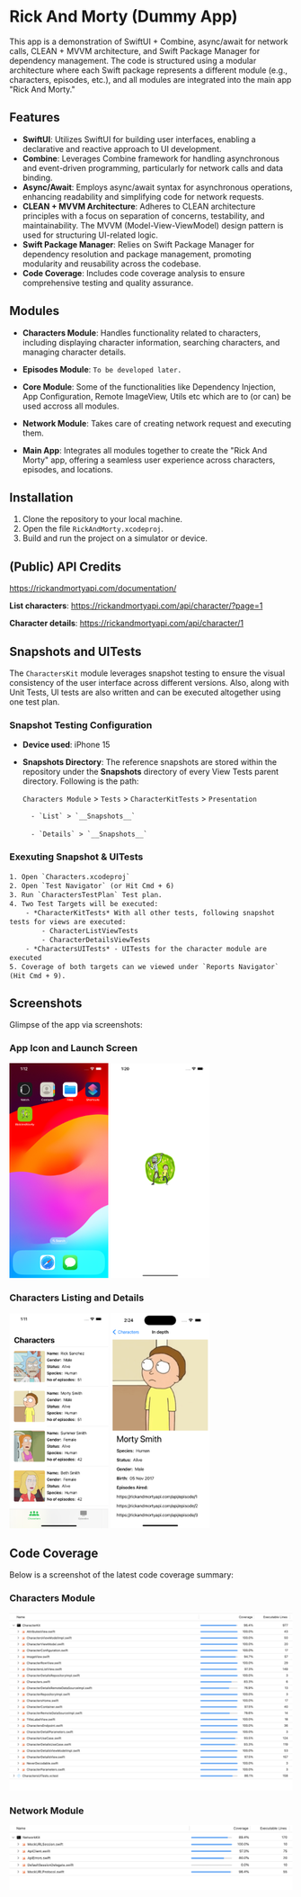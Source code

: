 # Rick And Morty (Dummy App)

This app is a demonstration of SwiftUI + Combine, async/await for network calls, CLEAN + MVVM architecture, and Swift Package Manager for dependency management. The code is structured using a modular architecture where each Swift package represents a different module (e.g., characters, episodes, etc.), and all modules are integrated into the main app "Rick And Morty."

## Features

- **SwiftUI**: Utilizes SwiftUI for building user interfaces, enabling a declarative and reactive approach to UI development.
- **Combine**: Leverages Combine framework for handling asynchronous and event-driven programming, particularly for network calls and data binding.
- **Async/Await**: Employs async/await syntax for asynchronous operations, enhancing readability and simplifying code for network requests.
- **CLEAN + MVVM Architecture**: Adheres to CLEAN architecture principles with a focus on separation of concerns, testability, and maintainability. The MVVM (Model-View-ViewModel) design pattern is used for structuring UI-related logic.
- **Swift Package Manager**: Relies on Swift Package Manager for dependency resolution and package management, promoting modularity and reusability across the codebase.
- **Code Coverage**: Includes code coverage analysis to ensure comprehensive testing and quality assurance.

## Modules

- **Characters Module**: Handles functionality related to characters, including displaying character information, searching characters, and managing character details.
- **Episodes Module**: `To be developed later.`
- **Core Module**: Some of the functionalities like Dependency Injection, App Configuration, Remote ImageView, Utils etc which are to (or can) be used accross all modules.
- **Network Module**: Takes care of creating network request and executing them.

- **Main App**: Integrates all modules together to create the "Rick And Morty" app, offering a seamless user experience across characters, episodes, and locations.

## Installation

1. Clone the repository to your local machine.
2. Open the file `RickAndMorty.xcodeproj`.
3. Build and run the project on a simulator or device.


## (Public) API Credits
https://rickandmortyapi.com/documentation/

**List characters**: https://rickandmortyapi.com/api/character/?page=1

**Character details**: https://rickandmortyapi.com/api/character/1


## Snapshots and UITests

The `CharactersKit` module leverages snapshot testing to ensure the visual consistency of the user interface across different versions. Also, along with Unit Tests, UI tests are also written and can be executed altogether using one test plan.

### Snapshot Testing Configuration
- **Device used**: iPhone 15
- **Snapshots Directory**: The reference snapshots are stored within the repository under the __Snapshots__ directory of every View Tests parent directory. Following is the path:
 
    `Characters Module` > `Tests` > `CharacterKitTests` > `Presentation`
    
        - `List` > `__Snapshots__`
        
        - `Details` > `__Snapshots__`

### Exexuting Snapshot & UITests
    1. Open `Characters.xcodeproj`
    2. Open `Test Navigator` (or Hit Cmd + 6)
    3. Run `CharactersTestPlan` Test plan.
    4. Two Test Targets will be executed:
        - *CharacterKitTests* With all other tests, following snapshot tests for views are executed:
            - CharacterListViewTests
            - CharacterDetailsViewTests
        - *CharactersUITests* - UITests for the character module are executed
    5. Coverage of both targets can we viewed under `Reports Navigator` (Hit Cmd + 9).

## Screenshots

Glimpse of the app via screenshots:


### App Icon and Launch Screen
<p align="left">
  <img src="Screenshots/AppIcon.png" alt="App Icon" width="35%">
  <img src="Screenshots/Launch-screen.png" alt="Launch Screen" width="35%">
</p>

### Characters Listing and Details
<p align="left">
  <img src="Screenshots/characters-home.png" alt="App Icon" width="35%">
  <img src="Screenshots/character-details.png" alt="Launch Screen" width="35%">
</p>


## Code Coverage

Below is a screenshot of the latest code coverage summary:


### Characters Module
![CharacterKit Coverage](Screenshots/characters-coverage-summary.png)

### Network Module
![NetworkKit Coverage](Screenshots/network-coverage-summary.png)
